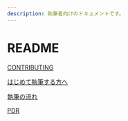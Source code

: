 ```yaml
---
description: 執筆者向けのドキュメントです。
---
```


# README

[CONTRIBUTING](contributing.md)

[はじめて執筆する方へ](getting-started.md)

[執筆の流れ](how-to-change.md)

[PDR](pdr/README.md)
